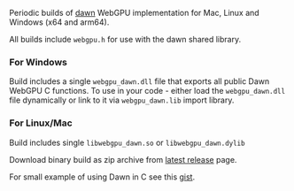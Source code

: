 Periodic builds of [dawn][] WebGPU implementation for Mac, Linux and Windows (x64 and arm64).

All builds include `webgpu.h` for use with the dawn shared library.

### For Windows
Build includes a single `webgpu_dawn.dll` file that exports all public Dawn WebGPU C functions.
To use in your code - either load the `webgpu_dawn.dll` file dynamically or link to it via `webgpu_dawn.lib` import library.

### For Linux/Mac
Build includes single `libwebgpu_dawn.so` or `libwebgpu_dawn.dylib`

Download binary build as zip archive from [latest release][] page.


For small example of using Dawn in C see this [gist][].

[dawn]: https://dawn.googlesource.com/dawn/
[latest release]: https://github.com/mmozeiko/build-dawn/releases/latest
[gist]: https://gist.github.com/mmozeiko/4c68b91faff8b7026e8c5e44ff810b62

